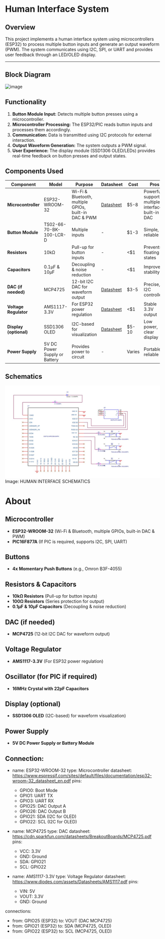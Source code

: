 # Human Interface System

## Overview
This project implements a human interface system using microcontrollers (ESP32) to process multiple button inputs and generate an output waveform (PWM). The system communicates using I2C, SPI, or UART and provides user feedback through an LED/OLED display.

---
Block Diagram
---
![image](https://github.com/user-attachments/assets/64d827dd-09bd-41c4-914d-755dbe25dfc4)

## Functionality
1. **Button Module Input:** Detects multiple button presses using a microcontroller.
2. **Microcontroller Processing:** The ESP32/PIC reads button inputs and processes them accordingly.
3. **Communication:** Data is transmitted using I2C protocols for external interaction.
4. **Output Waveform Generation:** The system outputs a PWM signal.
5. **User Experience:** The display module (SSD1306 OLED/LEDs) provides real-time feedback on button presses and output states.
## Components Used

| Component | Model | Purpose | Datasheet | Cost | Pros | Cons |
|-----------|-----------|-----------|-----------|-----------|-----------|-----------|
| **Microcontroller** | ESP32-WROOM-32 | Wi-Fi & Bluetooth, multiple GPIOs, built-in DAC & PWM | [Datasheet](https://www.espressif.com/sites/default/files/documentation/esp32-wroom-32_datasheet_en.pdf) | $5-8 | Powerful, supports multiple interfaces, built-in DAC | Higher power consumption |
| **Button Module** | TS02-66-70-BK-100-LCR-D | Multiple inputs | - | $1-3 | Simple, reliable | Requires debounce circuit |
| **Resistors** | 10kΩ | Pull-up for button inputs | - | <$1 | Prevents floating states | Required for stable operation |
| **Capacitors** | 0.1µF & 10µF | Decoupling & noise reduction | - | <$1 | Improves stability | Needs proper placement |
| **DAC (if needed)** | MCP4725 | 12-bit I2C DAC for waveform output | [Datasheet](https://cdn.sparkfun.com/datasheets/BreakoutBoards/MCP4725.pdf) | $3-5 | Precise, I2C controlled | Extra component needed |
| **Voltage Regulator** | AMS1117-3.3V | For ESP32 power regulation | [Datasheet](https://www.sparkfun.com/datasheets/Components/LD1117V33.pdf) | <$1 | Stable 3.3V output | Needs heat dissipation |
| **Display (optional)** | SSD1306 OLED | I2C-based for visualization | [Datasheet](https://cdn-shop.adafruit.com/datasheets/SSD1306.pdf) | $5-10 | Low power, clear display | Small size |
| **Power Supply** | 5V DC Power Supply or Battery | Provides power to circuit | - | Varies | Portable, reliable | Needs regulation |


## Schematics
![My Image](https://github.com/snaghich/snaghich.github.io/blob/main/WhatsApp%20Image%202025-02-24%20at%2003.03.17_747cceb2.jpg)
Image: HUMAN INTERFACE SCHEMATICS 

# About

## Microcontroller
- **ESP32-WROOM-32** (Wi-Fi & Bluetooth, multiple GPIOs, built-in DAC & PWM)
- **PIC16F877A** (If PIC is required, supports I2C, SPI, UART)

## Buttons
- **4x Momentary Push Buttons** (e.g., Omron B3F-4055)

## Resistors & Capacitors
- **10kΩ Resistors** (Pull-up for button inputs)
- **100Ω Resistors** (Series protection for output)
- **0.1µF & 10µF Capacitors** (Decoupling & noise reduction)

## DAC (if needed)
- **MCP4725** (12-bit I2C DAC for waveform output)

## Voltage Regulator
- **AMS1117-3.3V** (For ESP32 power regulation)

## Oscillator (for PIC if required)
- **16MHz Crystal with 22pF Capacitors**

## Display (optional)
- **SSD1306 OLED** (I2C-based) for waveform visualization)

## Power Supply
- **5V DC Power Supply or Battery Module**

## Connection:
  - name: ESP32-WROOM-32
    type: Microcontroller
    datasheet: https://www.espressif.com/sites/default/files/documentation/esp32-wroom-32_datasheet_en.pdf
    pins:
      - GPIO0: Boot Mode
      - GPIO1: UART TX
      - GPIO3: UART RX
      - GPIO25: DAC Output A
      - GPIO26: DAC Output B
      - GPIO21: SDA (I2C for OLED)
      - GPIO22: SCL (I2C for OLED)

  - name: MCP4725
    type: DAC
    datasheet: https://cdn.sparkfun.com/datasheets/BreakoutBoards/MCP4725.pdf
    pins:
      - VCC: 3.3V
      - GND: Ground
      - SDA: GPIO21
      - SCL: GPIO22

  - name: AMS1117-3.3V
    type: Voltage Regulator
    datasheet: https://www.diodes.com/assets/Datasheets/AMS1117.pdf
    pins:
      - VIN: 5V
      - VOUT: 3.3V
      - GND: Ground

connections:
  - from: GPIO25 (ESP32)
    to: VOUT (DAC MCP4725)
  - from: GPIO21 (ESP32)
    to: SDA (MCP4725, OLED)
  - from: GPIO22 (ESP32)
    to: SCL (MCP4725, OLED)
```
